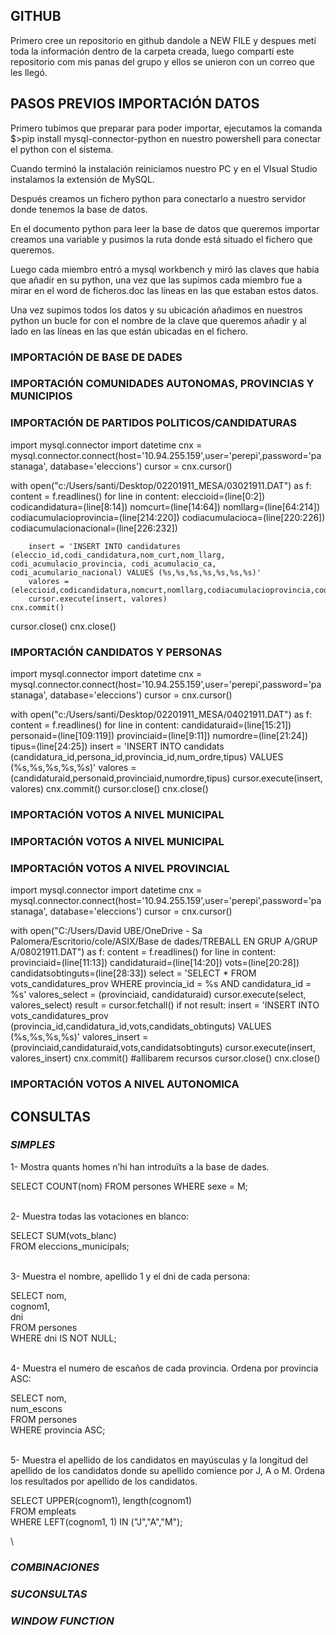 ## GITHUB
Primero cree un repositorio en github dandole a NEW FILE y despues metí toda la información dentro de la carpeta creada, 
luego compartí este repositorio com mis panas del grupo y ellos se unieron con un correo que les llegó.

## PASOS PREVIOS IMPORTACIÓN DATOS

Primero tubimos que preparar para poder importar, ejecutamos la comanda $>pip install mysql-connector-python en nuestro powershell para conectar el python con el sistema.

Cuando terminó la instalación reiniciamos nuestro PC y en el VIsual Studio instalamos la extensión de MySQL.

Después creamos un fichero python para conectarlo a nuestro servidor donde tenemos la base de datos.

En el documento python para leer la base de datos que queremos importar creamos una variable y pusimos la ruta donde está situado el fichero que queremos.
 
Luego cada miembro entró a mysql workbench y miró las claves que había que añadir en su python, una vez que las supimos cada miembro fue a mirar en el word de ficheros.doc las líneas en las que estaban estos datos.

Una vez supimos todos los datos y su ubicación añadimos en nuestros python un bucle for con el nombre de la clave que queremos añadir y al lado en las líneas en las que están ubicadas en el fichero.


### IMPORTACIÓN DE BASE DE DADES

### IMPORTACIÓN COMUNIDADES AUTONOMAS, PROVINCIAS Y MUNICIPIOS

### IMPORTACIÓN DE PARTIDOS POLITICOS/CANDIDATURAS

import mysql.connector
import datetime
cnx = mysql.connector.connect(host='10.94.255.159',user='perepi',password='pastanaga', database='eleccions')
cursor = cnx.cursor()

with open("c:/Users/santi/Desktop/02201911_MESA/03021911.DAT") as f:
    content = f.readlines()
    for line in content:
        eleccioid=(line[0:2])
        codicandidatura=(line[8:14])
        nomcurt=(line[14:64])
        nomllarg=(line[64:214])
        codiacumulacioprovincia=(line[214:220])
        codiacumulacioca=(line[220:226])
        codiacumulacionacional=(line[226:232])
	
        insert = 'INSERT INTO candidatures (eleccio_id,codi_candidatura,nom_curt,nom_llarg, codi_acumulacio_provincia, codi_acumulacio_ca, codi_acumulario_nacional) VALUES (%s,%s,%s,%s,%s,%s,%s)'
        valores = (eleccioid,codicandidatura,nomcurt,nomllarg,codiacumulacioprovincia,codiacumulacioca,codiacumulacionacional)
        cursor.execute(insert, valores)
    cnx.commit()
cursor.close()
cnx.close()


### IMPORTACIÓN CANDIDATOS Y PERSONAS

import mysql.connector
import datetime
cnx = mysql.connector.connect(host='10.94.255.159',user='perepi',password='pastanaga', database='eleccions')
cursor = cnx.cursor()

with open("c:/Users/santi/Desktop/02201911_MESA/04021911.DAT") as f:
    content = f.readlines()
    for line in content:
        candidaturaid=(line[15:21])
        personaid=(line[109:119])
        provinciaid=(line[9:11])
        numordre=(line[21:24])
        tipus=(line[24:25])
        insert = 'INSERT INTO candidats (candidatura_id,persona_id,provincia_id,num_ordre,tipus) VALUES (%s,%s,%s,%s,%s)'
        valores = (candidaturaid,personaid,provinciaid,numordre,tipus)
        cursor.execute(insert, valores)
    cnx.commit()
cursor.close()
cnx.close()


### IMPORTACIÓN VOTOS A NIVEL MUNICIPAL

### IMPORTACIÓN VOTOS A NIVEL MUNICIPAL

### IMPORTACIÓN VOTOS A NIVEL PROVINCIAL

import mysql.connector
import datetime
cnx = mysql.connector.connect(host='10.94.255.159',user='perepi',password='pastanaga', database='eleccions')
cursor = cnx.cursor()

with open("C:/Users/David UBE/OneDrive - Sa Palomera/Escritorio/cole/ASIX/Base de dades/TREBALL EN GRUP A/GRUP A/08021911.DAT") as f:
    content = f.readlines()
    for line in content:
        provinciaid=(line[11:13])
        candidaturaid=(line[14:20])
        vots=(line[20:28])
        candidatsobtinguts=(line[28:33])
        select = 'SELECT * FROM vots_candidatures_prov WHERE provincia_id = %s AND candidatura_id = %s'
        valores_select = (provinciaid, candidaturaid)
        cursor.execute(select, valores_select)
        result = cursor.fetchall()
        if not result:
            insert = 'INSERT INTO vots_candidatures_prov (provincia_id,candidatura_id,vots,candidats_obtinguts) VALUES (%s,%s,%s,%s)'
            valores_insert = (provinciaid,candidaturaid,vots,candidatsobtinguts)
            cursor.execute(insert, valores_insert)
    cnx.commit()
#allibarem recursos
cursor.close()
cnx.close()



### IMPORTACIÓN VOTOS A NIVEL AUTONOMICA



## CONSULTAS
### *SIMPLES*
1- Mostra quants homes n’hi han introduïts a la base de dades.
         
SELECT COUNT(nom)
	FROM persones
	WHERE sexe = M;

\
2- Muestra todas las votaciones en blanco:

SELECT SUM(vots_blanc)\
	FROM eleccions_municipals;

\
3- Muestra el nombre, apellido 1 y el dni de cada persona:

SELECT 	nom,\
	cognom1,\
	dni\
	FROM persones\
	WHERE dni IS NOT NULL;

\
4- Muestra el numero de escaños de cada provincia. Ordena por provincia ASC:

 SELECT nom, \
 	num_escons \
	FROM persones\
	WHERE provincia ASC; 

\
5- Muestra el apellido de los candidatos en mayúsculas y la longitud del apellido de los candidatos donde su apellido comience por J, A o M. Ordena los resultados por apellido de los candidatos.

SELECT UPPER(cognom1), length(cognom1)\
    FROM empleats\
WHERE LEFT(cognom1, 1) IN ("J","A","M");

  

\ 
### *COMBINACIONES*



### *SUCONSULTAS*



### *WINDOW FUNCTION*







